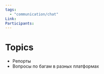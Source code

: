 ```yaml
---
tags:
  - "communication/chat"
Link:
Participants:
---
```

# Topics
- Репорты
- Вопросы по багам в разных платформах